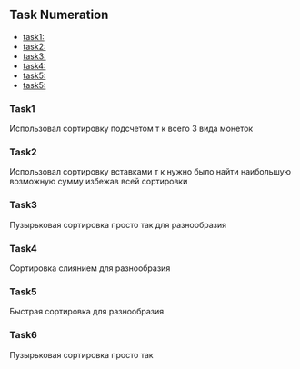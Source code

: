 ## Task Numeration
* [task1:](https://codeforces.com/problemset/problem/339/A)
* [task2:](https://codeforces.com/problemset/problem/160/A)
* [task3:](https://codeforces.com/problemset/problem/405/A)
* [task4:](https://codeforces.com/problemset/problem/141/A)
* [task5:](https://codeforces.com/problemset/problem/1399/A)
* [task5:](https://codeforces.com/problemset/problem/723/A)

### Task1
Использовал сортировку подсчетом т к всего 3 вида монеток
### Task2
Использовал сортировку вставками т к нужно было найти наибольшую возможную сумму избежав всей сортировки
### Task3
Пузырьковая сортировка просто так для разнообразия
### Task4
Сортировка слиянием для разнообразия
### Task5
Быстрая сортировка для разнообразия
### Task6
Пузырьковая сортировка просто так

